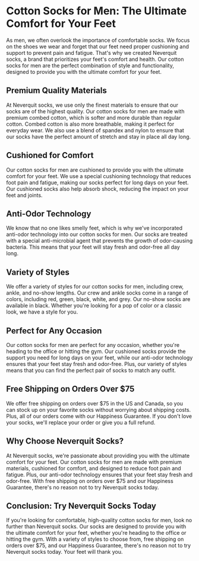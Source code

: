 # Cotton Socks for Men: The Ultimate Comfort for Your Feet

As men, we often overlook the importance of comfortable socks. We focus on the shoes we wear and forget that our feet need proper cushioning and support to prevent pain and fatigue. That's why we created Neverquit socks, a brand that prioritizes your feet's comfort and health. Our cotton socks for men are the perfect combination of style and functionality, designed to provide you with the ultimate comfort for your feet.

## Premium Quality Materials

At Neverquit socks, we use only the finest materials to ensure that our socks are of the highest quality. Our cotton socks for men are made with premium combed cotton, which is softer and more durable than regular cotton. Combed cotton is also more breathable, making it perfect for everyday wear. We also use a blend of spandex and nylon to ensure that our socks have the perfect amount of stretch and stay in place all day long.

## Cushioned for Comfort

Our cotton socks for men are cushioned to provide you with the ultimate comfort for your feet. We use a special cushioning technology that reduces foot pain and fatigue, making our socks perfect for long days on your feet. Our cushioned socks also help absorb shock, reducing the impact on your feet and joints.

## Anti-Odor Technology

We know that no one likes smelly feet, which is why we've incorporated anti-odor technology into our cotton socks for men. Our socks are treated with a special anti-microbial agent that prevents the growth of odor-causing bacteria. This means that your feet will stay fresh and odor-free all day long.

## Variety of Styles

We offer a variety of styles for our cotton socks for men, including crew, ankle, and no-show lengths. Our crew and ankle socks come in a range of colors, including red, green, black, white, and grey. Our no-show socks are available in black. Whether you're looking for a pop of color or a classic look, we have a style for you.

## Perfect for Any Occasion

Our cotton socks for men are perfect for any occasion, whether you're heading to the office or hitting the gym. Our cushioned socks provide the support you need for long days on your feet, while our anti-odor technology ensures that your feet stay fresh and odor-free. Plus, our variety of styles means that you can find the perfect pair of socks to match any outfit.

## Free Shipping on Orders Over $75

We offer free shipping on orders over $75 in the US and Canada, so you can stock up on your favorite socks without worrying about shipping costs. Plus, all of our orders come with our Happiness Guarantee. If you don't love your socks, we'll replace your order or give you a full refund.

## Why Choose Neverquit Socks?

At Neverquit socks, we're passionate about providing you with the ultimate comfort for your feet. Our cotton socks for men are made with premium materials, cushioned for comfort, and designed to reduce foot pain and fatigue. Plus, our anti-odor technology ensures that your feet stay fresh and odor-free. With free shipping on orders over $75 and our Happiness Guarantee, there's no reason not to try Neverquit socks today.

## Conclusion: Try Neverquit Socks Today

If you're looking for comfortable, high-quality cotton socks for men, look no further than Neverquit socks. Our socks are designed to provide you with the ultimate comfort for your feet, whether you're heading to the office or hitting the gym. With a variety of styles to choose from, free shipping on orders over $75, and our Happiness Guarantee, there's no reason not to try Neverquit socks today. Your feet will thank you.